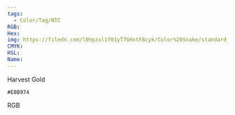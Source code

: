 ```yaml
---
tags:
  - Color/Tag/NTC
RGB:
Hex:
img: https://filedn.com/l0hpzxl1f01yT7GHxtF8cyk/Color%20Snake/standard_csv_to_svg//E0B974.svg
CMYK:
HSL:
Name:
---
```

Harvest Gold
```palette
#E0B974
```
RGB
